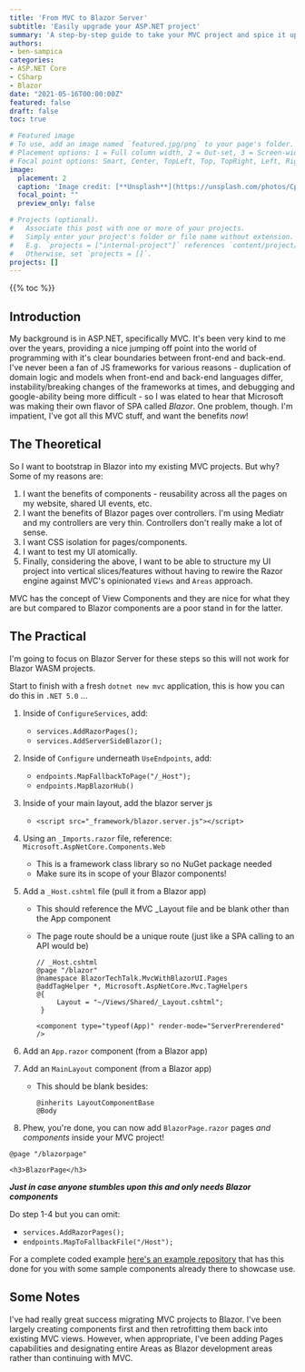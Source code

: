```yaml
---
title: 'From MVC to Blazor Server'
subtitle: 'Easily upgrade your ASP.NET project'
summary: 'A step-by-step guide to take your MVC project and spice it up with Blazor components - or even Blazor pages!'
authors:
- ben-sampica
categories:
- ASP.NET Core
- CSharp
- Blazor
date: "2021-05-16T00:00:00Z"
featured: false
draft: false
toc: true

# Featured image
# To use, add an image named `featured.jpg/png` to your page's folder.
# Placement options: 1 = Full column width, 2 = Out-set, 3 = Screen-width
# Focal point options: Smart, Center, TopLeft, Top, TopRight, Left, Right, BottomLeft, Bottom, BottomRight
image:
  placement: 2
  caption: 'Image credit: [**Unsplash**](https://unsplash.com/photos/CpkOjOcXdUY)'
  focal_point: ""
  preview_only: false

# Projects (optional).
#   Associate this post with one or more of your projects.
#   Simply enter your project's folder or file name without extension.
#   E.g. `projects = ["internal-project"]` references `content/project/deep-learning/index.md`.
#   Otherwise, set `projects = []`.
projects: []
---
```


{{% toc %}}

## Introduction

My background is in ASP.NET, specifically MVC. It's been very kind to me over the years, providing a nice jumping off point into the world of programming with it's clear boundaries between front-end and back-end. I've never been a fan of JS frameworks for various reasons - duplication of domain logic and models when front-end and back-end languages differ, instability/breaking changes of the frameworks at times, and debugging and google-ability being more difficult - so I was elated to hear that Microsoft was making their own flavor of SPA called _Blazor_. One problem, though. I'm impatient, I've got all this MVC stuff, and want the benefits _now_!

## The Theoretical

So I want to bootstrap in Blazor into my existing MVC projects. But why? Some of my reasons are:

1. I want the benefits of components - reusability across all the pages on my website, shared UI events, etc.
2. I want the benefits of Blazor pages over controllers. I'm using Mediatr and my controllers are very thin. Controllers don't really make a lot of sense.
3. I want CSS isolation for pages/components.
4. I want to test my UI atomically.
5. Finally, considering the above, I want to be able to structure my UI project into vertical slices/features without having to rewire the Razor engine against MVC's opinionated `Views` and `Areas` approach.

MVC has the concept of View Components and they are nice for what they are but compared to Blazor components are a poor stand in for the latter.

## The Practical

I'm going to focus on Blazor Server for these steps so this will not work for Blazor WASM projects.

Start to finish with a fresh `dotnet new mvc` application, this is how you can do this in `.NET 5.0` ...

 1. Inside of `ConfigureServices`, add:
     - `services.AddRazorPages();`
     - `services.AddServerSideBlazor();`
 2. Inside of `Configure` underneath `UseEndpoints`, add:
     - `endpoints.MapFallbackToPage("/_Host");`
     - `endpoints.MapBlazorHub()`
 3.   Inside of your main layout, add the blazor server js 
      - `<script src="_framework/blazor.server.js"></script>`
 4. Using an `_Imports.razor` file, reference: `Microsoft.AspNetCore.Components.Web` 
      - This is a framework class library so no NuGet package needed
      - Make sure its in scope of your Blazor components!
 5. Add a `_Host.cshtml` file (pull it from a Blazor app)
    - This should reference the MVC _Layout file and be blank other than the App component
    - The page route should be a unique route (just like a SPA calling to an API would be)

      ```
      // _Host.cshtml
      @page "/blazor" 
      @namespace BlazorTechTalk.MvcWithBlazorUI.Pages
      @addTagHelper *, Microsoft.AspNetCore.Mvc.TagHelpers
      @{
           Layout = "~/Views/Shared/_Layout.cshtml";
       }

      <component type="typeof(App)" render-mode="ServerPrerendered" />
      ```

6. Add an `App.razor` component (from a Blazor app)
7. Add an `MainLayout` component (from a Blazor app)
    - This should be blank besides:
       ```
       @inherits LayoutComponentBase
       @Body
       ```
8. Phew, you're done, you can now add `BlazorPage.razor` pages *and components* inside your MVC project!
```
@page "/blazorpage"

<h3>BlazorPage</h3>
```

***Just in case anyone stumbles upon this and only needs Blazor components***

Do step 1-4 but you can omit:
- `services.AddRazorPages();`
- `endpoints.MapToFallbackFile("/Host");`

For a complete coded example [here's an example repository](https://github.com/benjaminsampica/bensampicaPostExamples/tree/master/mvcToBlazor) that has this done for you with some sample components already there to showcase use.

## Some Notes

I've had really great success migrating MVC projects to Blazor. I've been largely creating components first and then retrofitting them back into existing MVC views. However,
when appropriate, I've been adding Pages capabilities and designating entire Areas as Blazor development areas rather than continuing with MVC.